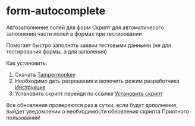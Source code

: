 # form-autocomplete
Автозаполнение полей для форм
Скрипт для автоматичесого заполнения части полей в формах при тестировании

Помогает быстро заполнять заявки тестовыми данными (не для тестирования формы, а для заполения)

Как установить:
1. Скачать [Tampermonkey](https://chromewebstore.google.com/detail/tampermonkey/dhdgffkkebhmkfjojejmpbldmpobfkfo?hl=ru)
2. Необходимо дать разрешения и включить режим разработчика [Инструкция](https://www.tampermonkey.net/faq.php#Q209)
3. Установить скрипт перейдя по ссылке [Установить скрипт](https://baisaganov.github.io/form-autocomplete/autofill.user.js)

Все обновления проверяются раз в сутки, если будут дополнения, выйдет уведомлении о необходимости обновления скрипта
Приятного пользования!
